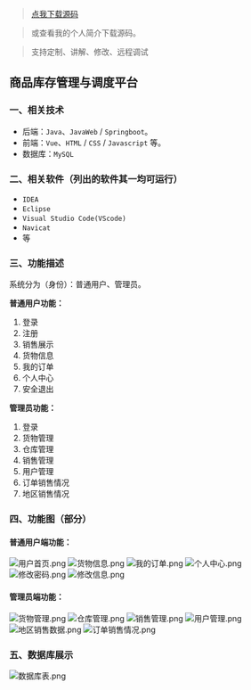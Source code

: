 > [点我下载源码](https://www.notmaker.com/detail/a1bd95881a4e47aa82bc3d24c6d3b94d/ghp20250322) 


> 或查看我的个人简介下载源码。

> 支持定制、讲解、修改、远程调试


## 商品库存管理与调度平台

### 一、相关技术
- 后端：`Java`、`JavaWeb` / `Springboot`。
- 前端：`Vue`、`HTML` / `CSS` / `Javascript` 等。
- 数据库：`MySQL`

### 二、相关软件（列出的软件其一均可运行）
- `IDEA`
- `Eclipse`
- `Visual Studio Code(VScode)`
- `Navicat`
- 等

### 三、功能描述
系统分为（身份）：普通用户、管理员。

**普通用户功能：**
1. 登录
2. 注册
3. 销售展示
4. 货物信息
5. 我的订单
6. 个人中心
7. 安全退出


**管理员功能：**
1. 登录
2. 货物管理
3. 仓库管理
4. 销售管理
5. 用户管理
6. 订单销售情况
7. 地区销售情况

### 四、功能图（部分）

#### 普通用户端功能：
![用户首页.png](https://store.ptcc9.top/notmaker/user_upload/ae6ec43fc66749518e7171ae10209a44/2024-03-24%2011:56:37_%E7%94%A8%E6%88%B7%E9%A6%96%E9%A1%B5.png)
![货物信息.png](https://store.ptcc9.top/notmaker/user_upload/ae6ec43fc66749518e7171ae10209a44/2024-03-24%2002:31:39_%E8%B4%A7%E7%89%A9%E4%BF%A1%E6%81%AF.png)
![我的订单.png](https://store.ptcc9.top/notmaker/user_upload/ae6ec43fc66749518e7171ae10209a44/2024-03-24%2002:32:03_%E6%88%91%E7%9A%84%E8%AE%A2%E5%8D%95.png)
![个人中心.png](https://store.ptcc9.top/notmaker/user_upload/ae6ec43fc66749518e7171ae10209a44/2024-03-24%2002:32:21_%E4%B8%AA%E4%BA%BA%E4%B8%AD%E5%BF%83.png)
![修改密码.png](https://store.ptcc9.top/notmaker/user_upload/ae6ec43fc66749518e7171ae10209a44/2024-03-24%2002:35:19_%E4%BF%AE%E6%94%B9%E5%AF%86%E7%A0%81.png)
![修改信息.png](https://store.ptcc9.top/notmaker/user_upload/ae6ec43fc66749518e7171ae10209a44/2024-03-24%2002:36:02_%E4%BF%AE%E6%94%B9%E4%BF%A1%E6%81%AF.png)

#### 管理员端功能：
![货物管理.png](https://store.ptcc9.top/notmaker/user_upload/ae6ec43fc66749518e7171ae10209a44/2024-03-24%2002:37:59_%E8%B4%A7%E7%89%A9%E7%AE%A1%E7%90%86.png)
![仓库管理.png](https://store.ptcc9.top/notmaker/user_upload/ae6ec43fc66749518e7171ae10209a44/2024-03-24%2002:38:25_%E4%BB%93%E5%BA%93%E7%AE%A1%E7%90%86.png)
![销售管理.png](https://store.ptcc9.top/notmaker/user_upload/ae6ec43fc66749518e7171ae10209a44/2024-03-24%2002:38:39_%E9%94%80%E5%94%AE%E7%AE%A1%E7%90%86.png)
![用户管理.png](https://store.ptcc9.top/notmaker/user_upload/ae6ec43fc66749518e7171ae10209a44/2024-03-24%2002:39:01_%E7%94%A8%E6%88%B7%E7%AE%A1%E7%90%86.png)
![地区销售数据.png](https://store.ptcc9.top/notmaker/user_upload/ae6ec43fc66749518e7171ae10209a44/2024-03-24%2002:39:32_%E5%9C%B0%E5%8C%BA%E9%94%80%E5%94%AE%E6%95%B0%E6%8D%AE.png)
![订单销售情况.png](https://store.ptcc9.top/notmaker/user_upload/ae6ec43fc66749518e7171ae10209a44/2024-03-24%2002:40:20_%E8%AE%A2%E5%8D%95%E9%94%80%E5%94%AE%E6%83%85%E5%86%B5.png)
### 五、数据库展示
![数据库表.png](https://store.ptcc9.top/notmaker/user_upload/ae6ec43fc66749518e7171ae10209a44/2024-03-24%2002:41:40_%E6%95%B0%E6%8D%AE%E5%BA%93%E8%A1%A8.png)
